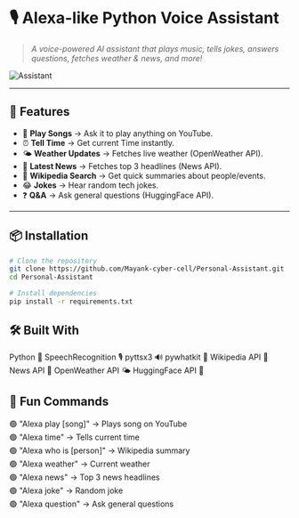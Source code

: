 # 🎙️ Alexa-like Python Voice Assistant

> _A voice-powered AI assistant that plays music, tells jokes, answers questions, fetches weather & news, and more!_  

![Assistant](https://media.giphy.com/media/v1.Y2lkPTc5MGI3NjExZjF5M3dsMWhjbzM5aXo5dXRvZmd2OXlpemh2YzA4cHdhZDBwZjR5MyZlcD12MV9naWZzX3NlYXJjaCZjdD1n/3oriO0OEd9QIDdllqo/giphy.gif)

---

## 🚀 Features

- 🎵 **Play Songs** → Ask it to play anything on YouTube.  
- ⏰ **Tell Time** → Get current Time instantly.  
- 🌤️ **Weather Updates** → Fetches live weather (OpenWeather API).  
- 📰 **Latest News** → Fetches top 3 headlines (News API).  
- 📖 **Wikipedia Search** → Get quick summaries about people/events.  
- 😂 **Jokes** → Hear random tech jokes.  
- ❓ **Q&A** → Ask general questions (HuggingFace API).  

---

## 📦 Installation

```bash
# Clone the repository
git clone https://github.com/Mayank-cyber-cell/Personal-Assistant.git
cd Personal-Assistant

# Install dependencies
pip install -r requirements.txt
```
## 🛠️ Built With

Python
 🐍
SpeechRecognition
 🎙️
pyttsx3
 🔊
pywhatkit
 🎵
Wikipedia API
 📖
News API
 📰
OpenWeather API
 🌤️
HuggingFace API
 🤗

## 🤖 Fun Commands
🟢 "Alexa play [song]" → Plays song on YouTube  
🟢 "Alexa time" → Tells current time  
🟢 "Alexa who is [person]" → Wikipedia summary  
🟢 "Alexa weather" → Current weather  
🟢 "Alexa news" → Top 3 news headlines  
🟢 "Alexa joke" → Random joke  
🟢 "Alexa question" → Ask general questions  

